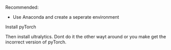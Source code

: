 

Recommended:
- Use Anaconda and create a seperate environment

Install pyTorch 

Then install ultralytics. Dont do it the other wayt around or you make get the incorrect version of pyTorch.